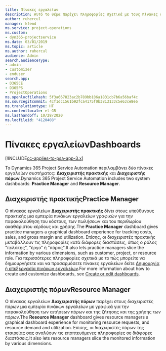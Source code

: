 ```yaml
---
title: Πίνακες εργαλείων
description: Αυτό το θέμα παρέχει πληροφορίες σχετικά με τους πίνακες εργαλείων αναφοράς που περιλαμβάνονται στο Dynamics 365 Project Service Automation.
author: ruhercul
manager: kfend
ms.service: project-operations
ms.custom:
- dyn365-projectservice
ms.date: 03/01/2019
ms.topic: article
ms.author: ruhercul
audience: Admin
search.audienceType:
- admin
- customizer
- enduser
search.app:
- D365CE
- D365PS
- ProjectOperations
ms.openlocfilehash: 5f3a667823ac2b789bb106a1831cb7b6a56baf4c
ms.sourcegitcommit: 4cf1dc1561b92fca4175f0b3813133c5e63ce8e6
ms.translationtype: HT
ms.contentlocale: el-GR
ms.lasthandoff: 10/28/2020
ms.locfileid: "4120408"
---
```

# <a name="dashboards"></a><span data-ttu-id="46ca9-103">Πίνακες εργαλείων</span><span class="sxs-lookup"><span data-stu-id="46ca9-103">Dashboards</span></span>

[!INCLUDE[cc-applies-to-psa-app-3.x](../includes/cc-applies-to-psa-app-3x.md)]

<span data-ttu-id="46ca9-104">Το Dynamics 365 Project Service Automation περιλαμβάνει δύο πίνακες εργαλείων συστήματος: **Διαχειριστής πρακτικής** και **Διαχειριστής πόρων**.</span><span class="sxs-lookup"><span data-stu-id="46ca9-104">Dynamics 365 Project Service Automation includes two system dashboards: **Practice Manager** and **Resource Manager**.</span></span>

## <a name="practice-manager"></a><span data-ttu-id="46ca9-105">Διαχειριστής πρακτικής</span><span class="sxs-lookup"><span data-stu-id="46ca9-105">Practice Manager</span></span> 

<span data-ttu-id="46ca9-106">Ο πίνακας εργαλείων **Διαχειριστής πρακτικής** δίνει στους υπεύθυνους πρακτικής μια εμπειρία πινάκων εργαλείων γραφικών για την παρακολούθηση του κόστους, των πωλήσεων και του περιθωρίου ακαθάριστου κέρδους και χρήσης.</span><span class="sxs-lookup"><span data-stu-id="46ca9-106">The **Practice Manager** dashboard gives practice managers a graphical dashboard experience for tracking costs, sales, and gross margin and utilization.</span></span> <span data-ttu-id="46ca9-107">Επίσης, οι διαχειριστές πρακτικής μεταβάλλουν τις πληροφορίες κατά διάφορες διαστάσεις, όπως ο ρόλος "πελάτης", "έργο" ή "πόρος".</span><span class="sxs-lookup"><span data-stu-id="46ca9-107">It also lets practice managers slice the information by various dimensions, such as customer, project, or resource role.</span></span> <span data-ttu-id="46ca9-108">Για περισσότερες πληροφορίες σχετικά με το πώς μπορείτε να δημιουργήσετε και να προσαρμόσετε πίνακες εργαλείων δείτε [Δημιουργία ή επεξεργασία πινάκων εργαλείων](https://docs.microsoft.com/dynamics365/customerengagement/on-premises/customize/create-edit-dashboards).</span><span class="sxs-lookup"><span data-stu-id="46ca9-108">For more information about how to create and customize dashboards, see [Create or edit dashboards](https://docs.microsoft.com/dynamics365/customerengagement/on-premises/customize/create-edit-dashboards).</span></span>

## <a name="resource-manager"></a><span data-ttu-id="46ca9-109">Διαχειριστής πόρων</span><span class="sxs-lookup"><span data-stu-id="46ca9-109">Resource Manager</span></span> 

<span data-ttu-id="46ca9-110">Ο πίνακας εργαλείων **Διαχειριστής πόρων** παρέχει στους διαχειριστές πόρων μια εμπειρία πινάκων εργαλείων με γραφικά για την παρακολούθηση των αιτήσεων πόρων και της ζήτησης και της χρήσης των πόρων.</span><span class="sxs-lookup"><span data-stu-id="46ca9-110">The **Resource Manager** dashboard gives resource managers a graphical dashboard experience for monitoring resource requests, and resource demand and utilization.</span></span> <span data-ttu-id="46ca9-111">Επίσης, οι διαχειριστές πόρων της εταιρείας σας αναλύουν τις εποπτευόμενες πληροφορίες σε διάφορες διαστάσεις.</span><span class="sxs-lookup"><span data-stu-id="46ca9-111">It also lets resource managers slice the monitored information by various dimensions.</span></span>
